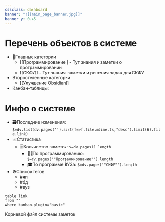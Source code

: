 ```yaml
---
cssclass: dashboard
banner: "![[main_page_banner.jpg]]"
banner_y: 0.45
---
```

# Перечень объектов в системе
- 📝Главные категории
    - [[Программирование]] - Тут знания и заметки о программировании
    - [[СКФУ]] - Тут знания, заметки и решения задач для СКФУ
- Второстепенные категории
    - [[Улучшение Obsidian]]
- Канбан-таблицы:
# Инфо о системе
- 🗃️Последние изменения: `$=dv.list(dv.pages('').sort(f=>f.file.mtime.ts,"desc").limit(6).file.link)`
- 📈Статистика
    - 🗒️Количество заметок: `$=dv.pages().length`
        - 🧑‍💻По программированию: `$=dv.pages('"Программирование"').length`
        - 🎓По программе ВУЗа: `$=dv.pages('"СКФУ"').length`
- ⚙️Список тегов
    - #яп 
    - #бд 
    - #вуз 

```dataview
table link
from ""
where kanban-plugin="basic"
```
<div class='title'><p>Корневой файл системы заметок</p></div>
